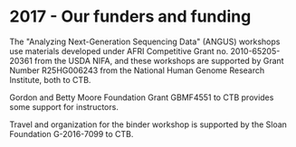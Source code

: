 # 2017 - Our funders and funding

The "Analyzing Next-Generation Sequencing Data" (ANGUS) workshops use
materials developed under AFRI Competitive Grant no. 2010-65205-20361
from the USDA NIFA, and these workshops are supported by Grant Number
R25HG006243 from the National Human Genome Research Institute, both to
CTB.

Gordon and Betty Moore Foundation Grant GBMF4551 to CTB provides some support
for instructors.

Travel and organization for the binder workshop is supported by the
Sloan Foundation G-2016-7099 to CTB.
